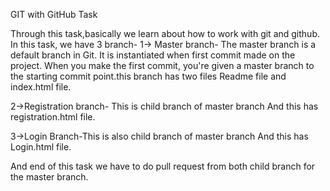 GIT with GitHub Task

Through this task,basically we learn about how to work with git and github.
In this task, we have 3 branch-
1-> Master branch- The master branch is a default branch in Git. It is instantiated when first commit made on the project. 
                   When you make the first commit, you're given a master branch to the starting commit point.this branch has
                   two files Readme file and index.html file.


2->Registration branch- This is child branch of master branch And this has registration.html file.

3->Login Branch-This is also child branch of master branch And this has Login.html file.

And end of this task we have to do pull request from both child branch for the master branch.

   
 
